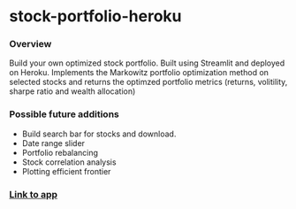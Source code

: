 # stock-portfolio-heroku
### Overview
Build your own optimized stock portfolio. Built using Streamlit and deployed on Heroku.
Implements the Markowitz portfolio optimization method on selected stocks and returns the optimzed portfolio metrics (returns, volitility, sharpe ratio and wealth allocation)

### Possible future additions
* Build search bar for stocks and download.
* Date range slider
* Portfolio rebalancing
* Stock correlation analysis
* Plotting efficient frontier

### [Link to app](https://portfolio-opt.herokuapp.com)
